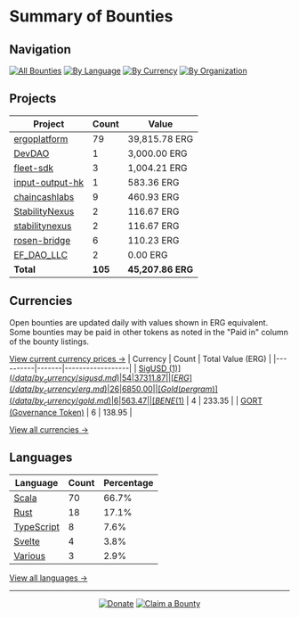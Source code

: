 <!-- GENERATED FILE - DO NOT EDIT DIRECTLY -->
<!-- Generated on: 2025-05-22 12:49:09 -->

# Summary of Bounties

## Navigation

[![All Bounties](https://img.shields.io/badge/All%20Bounties-105-blue)](/data/all.md) [![By Language](https://img.shields.io/badge/By%20Language-7-green)](/data/summary.md#languages) [![By Currency](https://img.shields.io/badge/By%20Currency-7-yellow)](/data/summary.md#currencies) [![By Organization](https://img.shields.io/badge/By%20Organization-9-orange)](/data/summary.md#projects)

## Projects

| Project | Count | Value |
|----------|-------|-------|
| [ergoplatform](/data/by_org/ergoplatform.md) | 79 | 39,815.78 ERG |
| [DevDAO](/data/by_org/devdao.md) | 1 | 3,000.00 ERG |
| [fleet-sdk](/data/by_org/fleet-sdk.md) | 3 | 1,004.21 ERG |
| [input-output-hk](/data/by_org/input-output-hk.md) | 1 | 583.36 ERG |
| [chaincashlabs](/data/by_org/chaincashlabs.md) | 9 | 460.93 ERG |
| [StabilityNexus](/data/by_org/stabilitynexus.md) | 2 | 116.67 ERG |
| [stabilitynexus](/data/by_org/stabilitynexus.md) | 2 | 116.67 ERG |
| [rosen-bridge](/data/by_org/rosen-bridge.md) | 6 | 110.23 ERG |
| [EF_DAO_LLC](/data/by_org/ef_dao_llc.md) | 2 | 0.00 ERG |
| **Total** | **105** | **45,207.86 ERG** |

## Currencies

Open bounties are updated daily with values shown in ERG equivalent. Some bounties may be paid in other tokens as noted in the "Paid in" column of the bounty listings.

[View current currency prices →](/data/currency_prices.md)
| Currency | Count | Total Value (ERG) |
|----------|-------|------------------|
| [SigUSD ($1)](/data/by_currency/sigusd.md) | 54 | 37311.87 |
| [ERG](/data/by_currency/erg.md) | 26 | 6850.00 |
| [Gold (per gram)](/data/by_currency/gold.md) | 6 | 563.47 |
| [BENE ($1)](/data/by_currency/bene.md) | 4 | 233.35 |
| [GORT (Governance Token)](/data/by_currency/gort.md) | 6 | 138.95 |

[View all currencies →](/data/by_currency/)

## Languages

| Language | Count | Percentage |
|----------|-------|------------|
| [Scala](/data/by_language/scala.md) | 70 | 66.7% |
| [Rust](/data/by_language/rust.md) | 18 | 17.1% |
| [TypeScript](/data/by_language/typescript.md) | 8 | 7.6% |
| [Svelte](/data/by_language/svelte.md) | 4 | 3.8% |
| [Various](/data/by_language/various.md) | 3 | 2.9% |

[View all languages →](/data/by_language/)



---

<div align="center">
  <p>
    <a href="../docs/donate.md"><img src="https://img.shields.io/badge/❤️%20Donate-F44336" alt="Donate"></a>
    <a href="../docs/bounty-submission-guide.md#reserving-a-bounty"><img src="https://img.shields.io/badge/🔒%20How%20To%20Claim-4CAF50" alt="Claim a Bounty"></a>
  </p>
</div>


<!-- END OF GENERATED CONTENT -->
